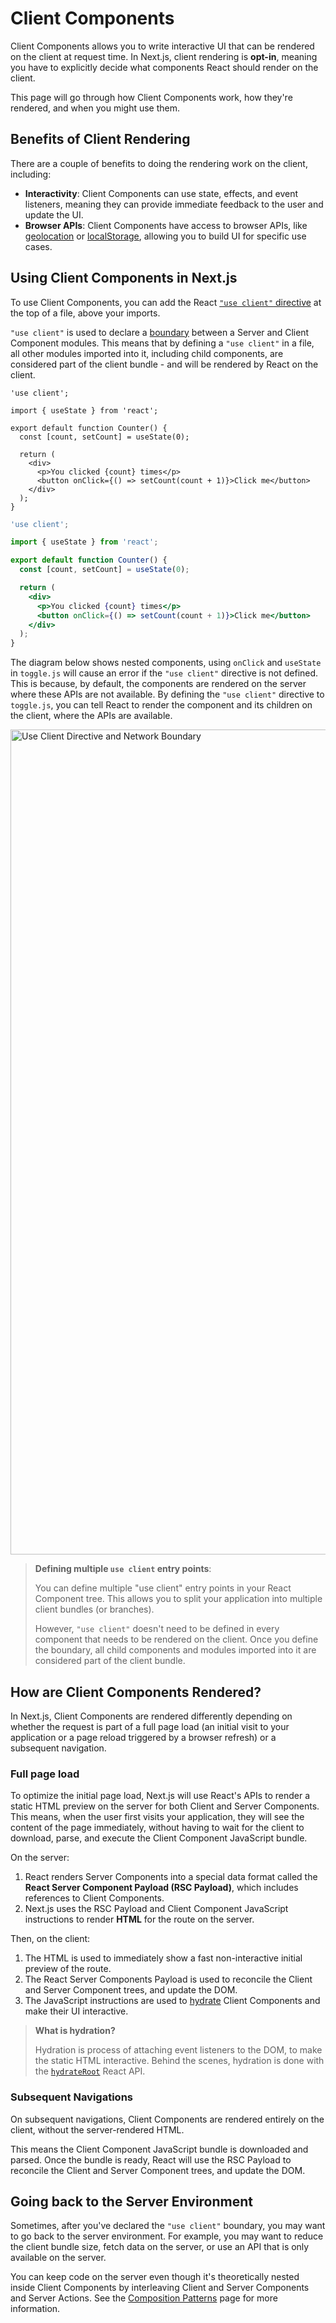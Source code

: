 # Client Components

Client Components allows you to write interactive UI that can be rendered on the client at request time. In Next.js, client rendering is **opt-in**, meaning you have to explicitly decide what components React should render on the client.

This page will go through how Client Components work, how they're rendered, and when you might use them.

## Benefits of Client Rendering

There are a couple of benefits to doing the rendering work on the client, including:

- **Interactivity**: Client Components can use state, effects, and event listeners, meaning they can provide immediate feedback to the user and update the UI.
- **Browser APIs**: Client Components have access to browser APIs, like [geolocation](https://developer.mozilla.org/docs/Web/API/Geolocation_API) or [localStorage](https://developer.mozilla.org/docs/Web/API/Window/localStorage), allowing you to build UI for specific use cases.

## Using Client Components in Next.js

To use Client Components, you can add the React [`"use client"` directive](https://react.dev/reference/react/use-client) at the top of a file, above your imports.

`"use client"` is used to declare a [boundary](/docs/app/building-your-application/rendering#network-boundary) between a Server and Client Component modules. This means that by defining a `"use client"` in a file, all other modules imported into it, including child components, are considered part of the client bundle - and will be rendered by React on the client.

```tsx filename="app/counter.tsx" highlight={1} switcher
'use client';

import { useState } from 'react';

export default function Counter() {
  const [count, setCount] = useState(0);

  return (
    <div>
      <p>You clicked {count} times</p>
      <button onClick={() => setCount(count + 1)}>Click me</button>
    </div>
  );
}
```

```jsx filename="app/counter.js" highlight={1} switcher
'use client';

import { useState } from 'react';

export default function Counter() {
  const [count, setCount] = useState(0);

  return (
    <div>
      <p>You clicked {count} times</p>
      <button onClick={() => setCount(count + 1)}>Click me</button>
    </div>
  );
}
```

The diagram below shows nested components, using `onClick` and `useState` in `toggle.js` will cause an error if the `"use client"` directive is not defined. This is because, by default, the components are rendered on the server where these APIs are not available. By defining the `"use client"` directive to `toggle.js`, you can tell React to render the component and its children on the client, where the APIs are available.

<Image
  alt="Use Client Directive and Network Boundary"
  srcLight="/docs/light/use-client-directive.png"
  srcDark="/docs/dark/use-client-directive.png"
  width="1600"
  height="1320"
/>

> **Defining multiple `use client` entry points**:
>
> You can define multiple "use client" entry points in your React Component tree. This allows you to split your application into multiple client bundles (or branches).
>
> However, `"use client"` doesn't need to be defined in every component that needs to be rendered on the client. Once you define the boundary, all child components and modules imported into it are considered part of the client bundle.

## How are Client Components Rendered?

In Next.js, Client Components are rendered differently depending on whether the request is part of a full page load (an initial visit to your application or a page reload triggered by a browser refresh) or a subsequent navigation.

### Full page load

To optimize the initial page load, Next.js will use React's APIs to render a static HTML preview on the server for both Client and Server Components. This means, when the user first visits your application, they will see the content of the page immediately, without having to wait for the client to download, parse, and execute the Client Component JavaScript bundle.

On the server:

1. React renders Server Components into a special data format called the **React Server Component Payload (RSC Payload)**, which includes references to Client Components.
2. Next.js uses the RSC Payload and Client Component JavaScript instructions to render **HTML** for the route on the server.

Then, on the client:

1. The HTML is used to immediately show a fast non-interactive initial preview of the route.
2. The React Server Components Payload is used to reconcile the Client and Server Component trees, and update the DOM.
3. The JavaScript instructions are used to [hydrate](https://react.dev/reference/react-dom/client/hydrateRoot) Client Components and make their UI interactive.

> **What is hydration?**
>
> Hydration is process of attaching event listeners to the DOM, to make the static HTML interactive. Behind the scenes, hydration is done with the [`hydrateRoot`](https://react.dev/reference/react-dom/client/hydrateRoot) React API.

### Subsequent Navigations

On subsequent navigations, Client Components are rendered entirely on the client, without the server-rendered HTML.

This means the Client Component JavaScript bundle is downloaded and parsed. Once the bundle is ready, React will use the RSC Payload to reconcile the Client and Server Component trees, and update the DOM.

## Going back to the Server Environment

Sometimes, after you've declared the `"use client"` boundary, you may want to go back to the server environment. For example, you may want to reduce the client bundle size, fetch data on the server, or use an API that is only available on the server.

You can keep code on the server even though it's theoretically nested inside Client Components by interleaving Client and Server Components and Server Actions. See the [Composition Patterns](/guide/rendering/composition-patterns) page for more information.

